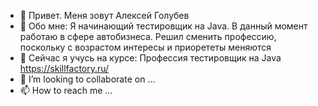 - 👋 Привет. Меня зовут Алексей Голубев
- 👀 Обо мне:
Я начинающий тестировщик на Java. В данный момент работаю в сфере автобизнеса. Решил сменить профессию, поскольку с возрастом интересы и приорететы меняются
- 🌱 Сейчас я учусь на курсе: Профессия тестировщик на Java
https://skillfactory.ru/
- 💞️ I’m looking to collaborate on ...
- 📫 How to reach me ...

<!---
KI0II/KI0II is a ✨ special ✨ repository because its `README.md` (this file) appears on your GitHub profile.
You can click the Preview link to take a look at your changes.
--->
